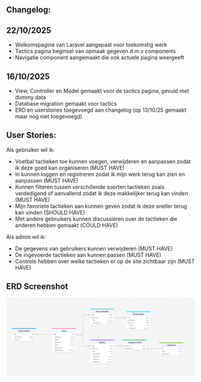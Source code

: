 ## Changelog:

## 22/10/2025

- Welkomspagina van Laravel aangepast voor toekomstig werk
- Tactics pagina beginsel van opmaak gegeven d.m.v components
- Navigatie component aangemaakt die ook actuele pagina weergeeft

## 16/10/2025

- View, Controller en Model gemaakt voor de tactics pagina, gevuld met dummy data
- Database migration gemaakt voor tactics
- ERD en userstories toegevoegd aan changelog (op 13/10/25 gemaakt maar nog niet toegevoegd)

## User Stories:

Als gebruiker wil ik:

- Voetbal tactieken toe kunnen voegen, verwijderen en aanpassen zodat ik deze goed kan organiseren (MUST HAVE)
- In kunnen loggen en registreren zodat ik mijn werk terug kan zien en aanpassen (MUST HAVE)
- Kunnen filteren tussen verschillende soorten tactieken zoals verdedigend of aanvallend zodat ik deze makkelijker terug
  kan vinden (MUST HAVE)
- Mijn favoriete tactieken aan kunnen geven zodat ik deze sneller terug kan vinden (SHOULD HAVE)
- Met andere gebruikers kunnen discussiëren over de tactieken die anderen hebben gemaakt (COULD HAVE)

Als admin wil ik:

- De gegevens van gebruikers kunnen verwijderen (MUST HAVE)
- De ingevoerde tactieken aan kunnen passen (MUST HAVE)
- Controle hebben over welke tactieken er op de site zichtbaar zijn (MUST HAVE)

## ERD Screenshot

![ERD_Screenshot](./images/ERD_Screenshot.png)
